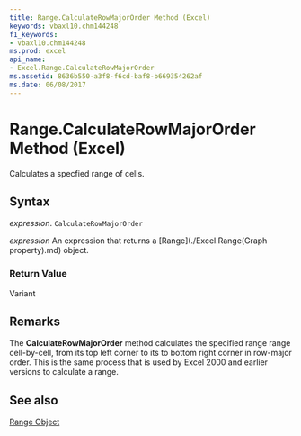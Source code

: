 ```yaml
---
title: Range.CalculateRowMajorOrder Method (Excel)
keywords: vbaxl10.chm144248
f1_keywords:
- vbaxl10.chm144248
ms.prod: excel
api_name:
- Excel.Range.CalculateRowMajorOrder
ms.assetid: 8636b550-a3f8-f6cd-baf8-b669354262af
ms.date: 06/08/2017
---
```



# Range.CalculateRowMajorOrder Method (Excel)

Calculates a specfied range of cells.


## Syntax

 _expression_. `CalculateRowMajorOrder`

 _expression_ An expression that returns a [Range](./Excel.Range(Graph property).md) object.


### Return Value

Variant


## Remarks

The  **CalculateRowMajorOrder** method calculates the specified range range cell-by-cell, from its top left corner to its to bottom right corner in row-major order. This is the same process that is used by Excel 2000 and earlier versions to calculate a range.


## See also


[Range Object](Excel.Range(objec).md)

